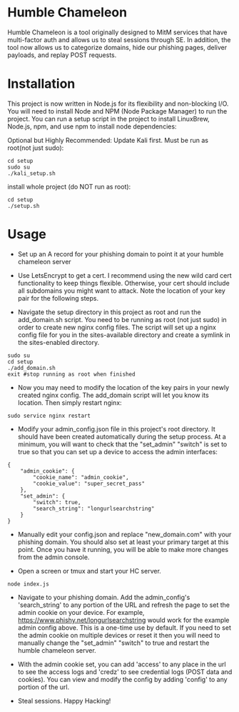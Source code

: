 Humble Chameleon
============
Humble Chameleon is a tool originally designed to MitM services that have multi-factor auth and allows us to steal sessions through SE.
In addition, the tool now allows us to categorize domains, hide our phishing pages, deliver payloads, and replay POST requests.

Installation 
============
This project is now written in Node.js for its flexibility and non-blocking I/O.
You will need to install Node and NPM (Node Package Manager) to run the project.
You can run a setup script in the project to install LinuxBrew, Node.js, npm, and use npm to install node dependencies:

Optional but Highly Recommended: Update Kali first. Must be run as root(not just sudo):
```
cd setup
sudo su
./kali_setup.sh
```
install whole project (do NOT run as root):
```
cd setup
./setup.sh
```

Usage
=====

- Set up an A record for your phishing domain to point it at your humble chameleon server

- Use LetsEncrypt to get a cert. I recommend using the new wild card cert functionality to keep things flexible. Otherwise, your cert should include all subdomains you might want to attack. Note the location of your key pair for the following steps.

- Navigate the setup directory in this project as root and run the add_domain.sh script. You need to be running as root (not just sudo) in order to create new nginx config files. The script will set up a nginx config file for you in the sites-available directory and create a symlink in the sites-enabled directory.
```
sudo su
cd setup
./add_domain.sh
exit #stop running as root when finished
```

- Now you may need to modify the location of the key pairs in your newly created nginx config. The add_domain script will let you know its location. Then simply restart nginx:
```
sudo service nginx restart
```
- Modify your admin_config.json file in this project's root directory. It should have been created automatically during the setup process. At a minimum, you will want to check that the "set_admin" "switch" is set to true so that you can set up a device to access the admin interfaces:
```
{
    "admin_cookie": {
        "cookie_name": "admin_cookie",
        "cookie_value": "super_secret_pass"
    },
    "set_admin": {
        "switch": true,
        "search_string": "longurlsearchstring"
    }
}
```
- Manually edit your config.json and replace "new_domain.com" with your phishing domain. You should also set at least your primary target at this point. Once you have it running, you will be able to make more changes from the admin console.

- Open a screen or tmux and start your HC server.
```
node index.js 
```

- Navigate to your phishing domain. Add the admin_config's 'search_string' to any portion of the URL and refresh the page to set the admin cookie on your device. For example, https://www.phishy.net/longurlsearchstring would work for the example admin config above. This is a one-time use by default. If you need to set the admin cookie on multiple devices or reset it then you will need to manually change the "set_admin" "switch" to true and restart the humble chameleon server.

- With the admin cookie set, you can add 'access' to any place in the url to see the access logs and 'credz' to see credential logs (POST data and cookies). You can view and modify the config by adding 'config' to any portion of the url.

- Steal sessions. Happy Hacking!
